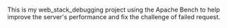 ####

This is my web_stack_debugging project using the Apache Bench to help improve the server's performance and fix the challenge of  failed request. 
